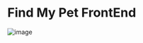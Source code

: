 # Find My Pet FrontEnd

![image](https://user-images.githubusercontent.com/15908424/223315045-307b6000-e281-454b-906e-a057b734102c.png)
